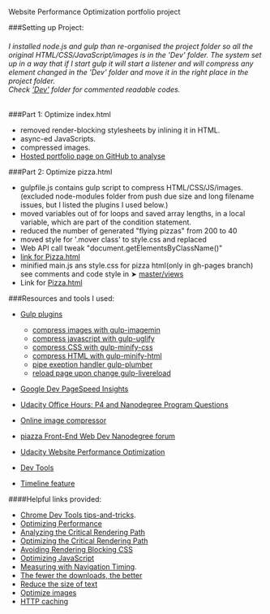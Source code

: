 Website Performance Optimization portfolio project

###Setting up Project:
######  I installed node.js and gulp than re-organised the project folder so all the original HTML/CSS/JavaScript/images is in the 'Dev' folder. The system set up in a way that if I start gulp it will start a listener and will compress any element changed in the 'Dev' folder and move it in the right place in the project folder. <br/>Check ['Dev'](https://github.com/DevRob/Udacity-WebDev-project4/tree/master/Dev) folder for commented readable codes.

###Part 1: Optimize index.html

* removed render-blocking stylesheets by inlining it in HTML.
* async-ed JavaScripts.
* compressed images.
* [Hosted portfolio page on GitHub to analyse](http://devrob.github.io/Udacity-WebDev-project4)

###Part 2: Optimize pizza.html

* gulpfile.js contains gulp script to compress HTML/CSS/JS/images. (excluded node-modules folder from push due size and long filename issues, but I listed the plugins I used below.)
* moved variables out of for loops and saved array lengths, in a local variable, which are part of the condition statement.
* reduced the number of generated "flying pizzas" from 200 to 40
* moved style for '.mover class' to style.css and replaced
* Web API call tweak "document.getElementsByClassName()"
* [link for Pizza.html](http://devrob.github.io/Udacity-WebDev-project4/pizza.html)
* minified main.js ans style.css for pizza html(only in gh-pages branch)<br/>see comments and code style in ➤ [master/views](https://github.com/DevRob/Udacity-WebDev-project4/tree/master/views)
* Link for [Pizza.html](http://devrob.github.io/Udacity-WebDev-project4/views/pizza.html)

###Resources and tools I used:

* [Gulp plugins](http://gulpjs.com/plugins/)
    * [compress images with gulp-imagemin](https://www.npmjs.com/package/gulp-imagemin)
    * [compress javascript with gulp-uglify](https://www.npmjs.com/package/gulp-uglify/)
    * [compress CSS with gulp-minify-css](https://www.npmjs.com/package/gulp-minify-css)
    * [compress HTML with gulp-minify-html](https://www.npmjs.com/package/gulp-minify-html)
    * [pipe exeption handler gulp-plumber](https://www.npmjs.com/package/gulp-plumber)
    * [reload page upon change gulp-livereload](https://www.npmjs.com/package/gulp-livereload)

* [Google Dev PageSpeed Insights](https://developers.google.com/speed/pagespeed/insights)
* [Udacity Office Hours: P4 and Nanodegree Program Questions](https://plus.google.com/u/0/events/comnga3cdvrpkjm7dvb4l71ph2o)
* [Online image compressor](http://compresspng.com)
* [piazza Front-End Web Dev Nanodegree forum](https://piazza.com/class/i36sqlrb9xu332)
* [Udacity  Website Performance Optimization](https://www.youtube.com/watch?v=GNAENzKdciQ&list=PLAwxTw4SYaPmKmNX-INgcxQWf30KuWa_A)
* [Dev Tools](https://developer.chrome.com/devtools/docs/rendering-settings)
* [Timeline feature](https://developer.chrome.com/devtools/docs/timeline)


####Helpful links provided:
* [Chrome Dev Tools tips-and-tricks](https://developer.chrome.com/devtools/docs/tips-and-tricks).
* [Optimizing Performance](https://developers.google.com/web/fundamentals/performance/ "web performance")
* [Analyzing the Critical Rendering Path](https://developers.google.com/web/fundamentals/performance/critical-rendering-path/analyzing-crp.html "analyzing crp")
* [Optimizing the Critical Rendering Path](https://developers.google.com/web/fundamentals/performance/critical-rendering-path/optimizing-critical-rendering-path.html "optimize the crp!")
* [Avoiding Rendering Blocking CSS](https://developers.google.com/web/fundamentals/performance/critical-rendering-path/render-blocking-css.html "render blocking css")
* [Optimizing JavaScript](https://developers.google.com/web/fundamentals/performance/critical-rendering-path/adding-interactivity-with-javascript.html "javascript")
* [Measuring with Navigation Timing](https://developers.google.com/web/fundamentals/performance/critical-rendering-path/measure-crp.html "nav timing api").
* <a href="https://developers.google.com/web/fundamentals/performance/optimizing-content-efficiency/eliminate-downloads.html">The fewer the downloads, the better</a>
* <a href="https://developers.google.com/web/fundamentals/performance/optimizing-content-efficiency/optimize-encoding-and-transfer.html">Reduce the size of text</a>
* <a href="https://developers.google.com/web/fundamentals/performance/optimizing-content-efficiency/image-optimization.html">Optimize images</a>
* <a href="https://developers.google.com/web/fundamentals/performance/optimizing-content-efficiency/http-caching.html">HTTP caching</a>
